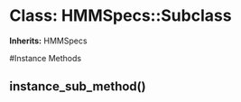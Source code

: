 # Class: HMMSpecs::Subclass
**Inherits:** HMMSpecs
    




#Instance Methods
## instance_sub_method() [](#method-i-instance_sub_method)

